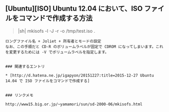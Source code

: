## [Ubuntu][ISO] Ubuntu 12.04 において、ISO ファイルをコマンドで作成する方法

>|sh|
mkisofs -l -J -r -o /tmp/test.iso .
```
ロングファイル名 + Joliet + 所有者とモードの設定
なお、この手順だと CD-R のボリュームラベルが固定で CDROM になってしまいます。これを変更するためには -V でボリュームラベルを指定します。


### 関連するエントリ

* [http://d.hatena.ne.jp/igapyon/20151227:title=2015-12-27 Ubuntu 14.04 で ISO ファイルをコマンドで作成する]


### リンクメモ

http://www15.big.or.jp/~yamamori/sun/sd-2000-06/mkisofs.html

